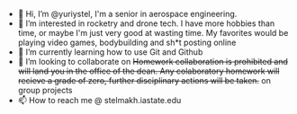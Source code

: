 - 👋 Hi, I’m @yuriystel, I'm a senior in aerospace engineering. 
- 👀 I’m interested in rocketry and drone tech. I have more hobbies than time, or maybe I'm just very good at wasting time. My favorites would be playing video games, bodybuilding and sh\*t posting online
- 🌱 I’m currently learning how to use Git and Github
- 💞️ I’m looking to collaborate on ~~Homework collaboration is prohibited and will land you in the office of the dean. Any colaboratory homework will recieve a grade of zero, further disciplinary actions will be taken.~~ on group projects
- 📫 How to reach me @ stelmakh.iastate.edu

<!---
yuriystel/yuriystel is a ✨ special ✨ repository because its `README.md` (this file) appears on your GitHub profile.
You can click the Preview link to take a look at your changes.
--->

